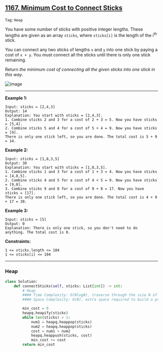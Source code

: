 ## [1167. Minimum Cost to Connect Sticks](https://leetcode.com/problems/minimum-cost-to-connect-sticks)

```Tag```: ```Heap```

You have some number of sticks with positive integer lengths. These lengths are given as an array ```sticks```, where ```sticks[i]``` is the length of the i<sup>th</sup> stick.

You can connect any two sticks of lengths ```x``` and ```y``` into one stick by paying a cost of ```x + y```. You must connect all the sticks until there is only one stick remaining.

Return _the minimum cost of connecting all the given sticks into one stick in this way_.

![image](https://github.com/quananhle/Python/assets/35042430/5a2ca7c4-552e-4cf9-9af2-8d603f2b72cd)

---

__Example 1:__
```
Input: sticks = [2,4,3]
Output: 14
Explanation: You start with sticks = [2,4,3].
1. Combine sticks 2 and 3 for a cost of 2 + 3 = 5. Now you have sticks = [5,4].
2. Combine sticks 5 and 4 for a cost of 5 + 4 = 9. Now you have sticks = [9].
There is only one stick left, so you are done. The total cost is 5 + 9 = 14.
```

__Example 2:__
```
Input: sticks = [1,8,3,5]
Output: 30
Explanation: You start with sticks = [1,8,3,5].
1. Combine sticks 1 and 3 for a cost of 1 + 3 = 4. Now you have sticks = [4,8,5].
2. Combine sticks 4 and 5 for a cost of 4 + 5 = 9. Now you have sticks = [9,8].
3. Combine sticks 9 and 8 for a cost of 9 + 8 = 17. Now you have sticks = [17].
There is only one stick left, so you are done. The total cost is 4 + 9 + 17 = 30.
```

__Example 3:__
```
Input: sticks = [5]
Output: 0
Explanation: There is only one stick, so you don't need to do anything. The total cost is 0.
```

__Constraints:__
```
1 <= sticks.length <= 104
1 <= sticks[i] <= 104
```

---

### Heap

```Python
class Solution:
    def connectSticks(self, sticks: List[int]) -> int:
        # Heap
        #### Time Complexity: O(NlogN), traverse through the size N of input array take O(N), add and remove heap node take O(logN) time
        #### Space Complexity: O(N), extra space required to build a priority queue of N nodes

        min_cost = 0
        heapq.heapify(sticks)
        while len(sticks) > 1:
            num1 = heapq.heappop(sticks)
            num2 = heapq.heappop(sticks)
            cost = num1 + num2
            heapq.heappush(sticks, cost)
            min_cost += cost
        return min_cost
```
